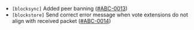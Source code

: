 - `[blocksync]` Added peer banning
  ([\#ABC-0013](https://github.com/depinnetwork/por-consensus/security/advisories/GHSA-hg58-rf2h-6rr7))
- `[blockstore]` Send correct error message when vote extensions do not align with received packet
  ([\#ABC-0014](https://github.com/depinnetwork/por-consensus/security/advisories/GHSA-hg58-rf2h-6rr7))

